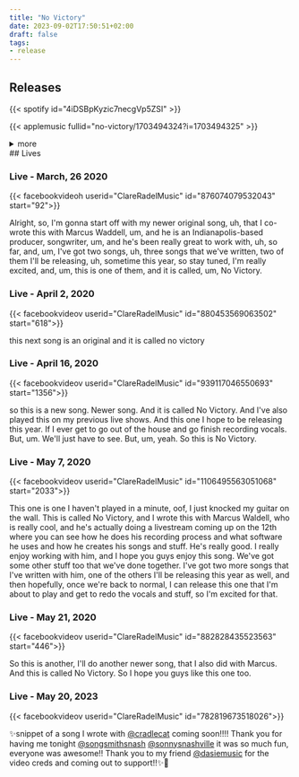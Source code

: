 ```yaml
---
title: "No Victory"
date: 2023-09-02T17:50:51+02:00
draft: false
tags:
- release
---
```


## Releases

{{< spotify id="4iDSBpKyzic7necgVp5ZSI" >}}

{{< applemusic fullid="no-victory/1703494324?i=1703494325" >}}

<details><summary>more</summary>
	{{< amazonmusic id="B0CG4W55XP" >}}
	{{< deezer id="478476485" >}}
</details>
## Lives

### Live - March, 26 2020

{{< facebookvideoh userid="ClareRadelMusic" id="876074079532043" start="92">}}

Alright, so, I'm gonna start off with my newer original song, uh, that I co-wrote this with Marcus Waddell, um, and he is an Indianapolis-based producer, songwriter, um, and he's been really great to work with, uh, so far, and, um, I've got two songs, uh, three songs that we've written, two of them I'll be releasing, uh, sometime this year, so stay tuned, I'm really excited, and, um, this is one of them, and it is called, um, No Victory.

### Live - April 2, 2020

{{< facebookvideov userid="ClareRadelMusic" id="880453569063502" start="618">}}

this next song is an original and it is called no victory

### Live - April 16, 2020

{{< facebookvideov userid="ClareRadelMusic" id="939117046550693" start="1356">}}

so this is a new song. Newer song. And it is called No Victory. And I've also played this on my previous live shows. And this one I hope to be releasing this year. If I ever get to go out of the house and go finish recording vocals. But, um. We'll just have to see. But, um, yeah. So this is No Victory.

### Live - May 7, 2020

{{< facebookvideov userid="ClareRadelMusic" id="1106495563051068" start="2033">}}

This one is one I haven't played in a minute, oof, I just knocked my guitar on the wall. This is called No Victory, and I wrote this with Marcus Waldell, who is really cool, and he's actually doing a livestream coming up on the 12th where you can see how he does his recording process and what software he uses and how he creates his songs and stuff. He's really good. I really enjoy working with him, and I hope you guys enjoy this song. We've got some other stuff too that we've done together. I've got two more songs that I've written with him, one of the others I'll be releasing this year as well, and then hopefully, once we're back to normal, I can release this one that I'm about to play and get to redo the vocals and stuff, so I'm excited for that.

### Live - May 21, 2020

{{< facebookvideov userid="ClareRadelMusic" id="882828435523563" start="446">}}

So this is another, I'll do another newer song, that I also did with Marcus. And this is called No Victory. So I hope you guys like this one too. 

### Live - May 20, 2023

{{< facebookvideov userid="ClareRadelMusic" id="782819673518026">}}

✨snippet of a song I wrote with [@cradlecat](https://www.instagram.com/cradlecat/) coming soon!!!! Thank you for having me tonight [@songsmithsnash](https://www.instagram.com/songsmithsnash/) [@sonnysnashville](https://www.instagram.com/sonnysnashville/) it was so much fun, everyone was awesome!! Thank you to my friend [@dasiemusic](https://www.instagram.com/dasiemusic/) for the video creds and coming out to support!!✨🥰
